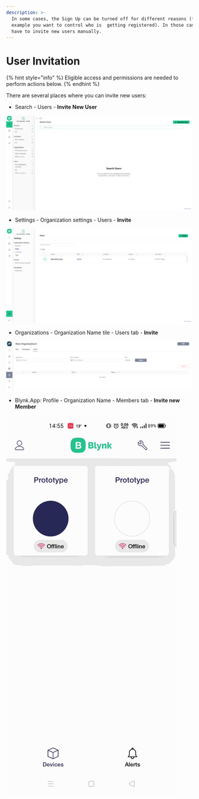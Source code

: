 ```yaml
---
description: >-
  In some cases, the Sign Up can be turned off for different reasons (for
  example you want to control who is  getting registered). In those cases you
  have to invite new users manually.
---
```


# User Invitation

{% hint style="info" %}
Eligible access and permissions are needed to perform actions below.
{% endhint %}

There are several places where you can invite new users:

* Search - Users - **Invite New User**

![](../.gitbook/assets/suinv.png)

* Settings - Organization settings - Users - **Invite**

![](../.gitbook/assets/sosinv.png)

* Organizations - Organization Name tile - Users tab - **Invite**

![](../.gitbook/assets/orginv.png)

* Blynk.App: Profile - Organization Name - Members tab - **Invite new Member**

![](../.gitbook/assets/invite.gif)


